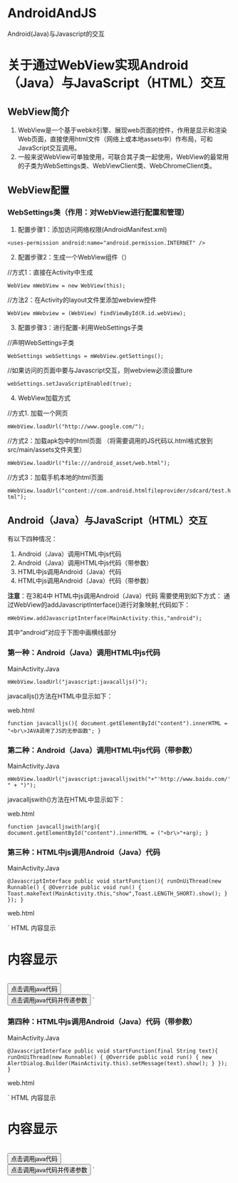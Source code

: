 # AndroidAndJS
Android(Java)与Javascript的交互
 

# 关于通过WebView实现Android（Java）与JavaScript（HTML）交互

## WebView简介
1. WebView是一个基于webkit引擎、展现web页面的控件，作用是显示和渲染Web页面，直接使用html文件（网络上或本地assets中）作布局，可和JavaScript交互调用。
2. 一般来说WebView可单独使用，可联合其子类一起使用，WebView的最常用的子类为WebSettings类、WebViewClient类、WebChromeClient类。

## WebView配置
### WebSettings类（作用：对WebView进行配置和管理）
1.  配置步骤1：添加访问网络权限(AndroidManifest.xml)

`<uses-permission android:name="android.permission.INTERNET" />`

2. 配置步骤2：生成一个WebView组件（）

//方式1：直接在Activity中生成

`WebView mWebView = new WebView(this);`


//方法2：在Activity的layout文件里添加webview控件

`WebView mWebview = (WebView) findViewById(R.id.webView);`

3. 配置步骤3：进行配置-利用WebSettings子类

//声明WebSettings子类

`WebSettings webSettings = mWebView.getSettings();` 

//如果访问的页面中要与Javascript交互，则webview必须设置ture

`webSettings.setJavaScriptEnabled(true);`

4. WebView加载方式 

//方式1. 加载一个网页

`mWebView.loadUrl("http://www.google.com/"); `

//方式2：加载apk包中的html页面 （将需要调用的JS代码以.html格式放到src/main/assets文件夹里）

`mWebView.loadUrl("file:///android_asset/web.html"); `


//方式3：加载手机本地的html页面

`mWebView.loadUrl("content://com.android.htmlfileprovider/sdcard/test.html");`

## Android（Java）与JavaScript（HTML）交互
  有以下四种情况：
1. Android（Java）调用HTML中js代码
2. Android（Java）调用HTML中js代码（带参数）
3. HTML中js调用Android（Java）代码
4. HTML中js调用Android（Java）代码（带参数）

**注意**：在3和4中 HTML中js调用Android（Java）代码 需要使用到如下方式：
通过WebView的addJavascriptInterface()进行对象映射,代码如下：

`mWebView.addJavascriptInterface(MainActivity.this,"android");`

其中“android”对应于下图中画横线部分



### 第一种：Android（Java）调用HTML中js代码
MainActivity.Java

`mWebView.loadUrl("javascript:javacalljs()");`

javacalljs()方法在HTML中显示如下：

web.html

`function javacalljs(){
    document.getElementById("content").innerHTML =
         "<br\>JAVA调用了JS的无参函数";
	}`




### 第二种：Android（Java）调用HTML中js代码（带参数）
MainActivity.Java

`mWebView.loadUrl("javascript:javacalljswith("+"'http://www.baidu.com/'" + ")");`

javacalljswith()方法在HTML中显示如下：

web.html

`function javacalljswith(arg){
    document.getElementById("content").innerHTML =
         ("<br\>"+arg);
	}`
	




### 第三种：HTML中js调用Android（Java）代码
MainActivity.Java

`@JavascriptInterface
	public void startFunction(){
    	runOnUiThread(new Runnable() {
        	@Override
        	public void run() {
Toast.makeText(MainActivity.this,"show",Toast.LENGTH_SHORT).show();
	       }
    });
}`

web.html

`<body>
HTML 内容显示 <br/>
<h1><div id="content">内容显示</div></h1>
<br/>
<input type="button"  value="点击调用java代码" onclick=
"android.startFunction()" />
<br/>
<input type="button"  value="点击调用java代码并传递参数" onclick=
"android.startFunction('http://www.baidu.com/')"  />
</body>
`




### 第四种：HTML中js调用Android（Java）代码（带参数）
MainActivity.Java

`@JavascriptInterface
	public void startFunction(final String text){
    	runOnUiThread(new Runnable() {
       	 @Override
        public void run() {
new AlertDialog.Builder(MainActivity.this).setMessage(text).show();
        }
    });
}`

web.html

`<body>
HTML 内容显示 <br/>
<h1><div id="content">内容显示</div></h1>
<br/>
<input type="button"  value="点击调用java代码" onclick=
"android.startFunction()" />
<br/>
<input type="button"  value="点击调用java代码并传递参数" onclick=
"android.startFunction('http://www.baidu.com/')"  />
</body>
`
